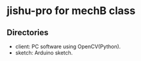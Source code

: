 # jishu-pro for mechB class

## Directories
- client: PC software using OpenCV(Python).
- sketch: Arduino sketch.